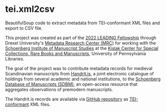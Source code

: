 # tei.xml2csv
BeautifulSoup code to extract metadata from TEI-conformant XML files and export to CSV file.

This project was created as part of the <a href="https://cci.drexel.edu/mrc/leading/">2022 LEADING Fellowship</a> through Drexel University's <a href="https://cci.drexel.edu/mrc/">Metadata Research Center (MRC)</a> for working with the <a href="https://schoenberginstitute.org/">Schoenberg Institute of Manuscript Studies</a> at the <a href="https://www.library.upenn.edu/kislak">Kislak Center for Special Collections, Rare Books and Manuscripts</a>, University of Pennsylvania Libraries.

The goal of the project was to contribute metadata records for medieval Scandinavian manuscripts from <a href="https://handrit.is/?lang=en">Handrit.is</a>, a joint electronic catalogue of holdings from several academic and national institutions, to the <a href="https://sdbm.library.upenn.edu/">Schoenberg Database of Manuscripts (SDBM)</a>, an open-access resource that aggregates observations of premodern manuscripts. 

The Handrit.is records are available via <a href="https://github.com/Handrit">GitHub repository</a> as <a href="https://tei-c.org/release/doc/tei-p5-doc/en/html/MS.html">TEI-conformant</a> XML files. 
